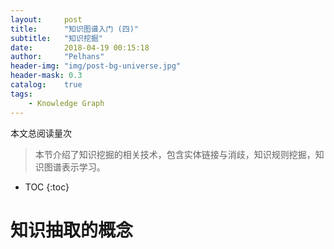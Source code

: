 ```yaml
---
layout:     post
title:      "知识图谱入门 (四)" 
subtitle:   "知识挖掘"
date:       2018-04-19 00:15:18
author:     "Pelhans"
header-img: "img/post-bg-universe.jpg"
header-mask: 0.3 
catalog:    true
tags:
    - Knowledge Graph
---
```



<span id="busuanzi_container_page_pv">
  本文总阅读量<span id="busuanzi_value_page_pv"></span>次
</span>

> 本节介绍了知识挖掘的相关技术，包含实体链接与消歧，知识规则挖掘，知识图谱表示学习。

* TOC
{:toc}

#  知识抽取的概念

